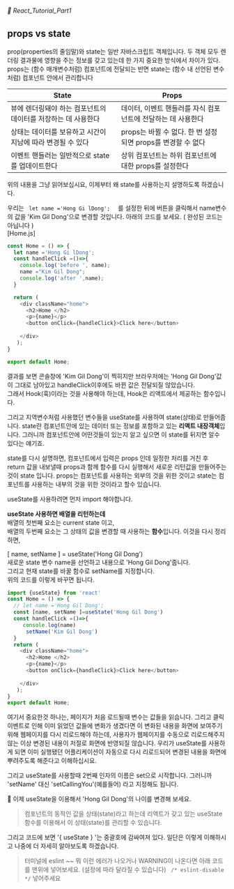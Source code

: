 ###### 🌵 React_Tutorial_Part1

## props vs state 
prop(properties의 줄임말)와 state는 일반 자바스크립트 객체입니다. 두 객체 모두 렌더링 결과물에 영향을 주는 정보를 갖고 있는데 한 가지 중요한 방식에서 차이가 있다. props는 (함수 매개변수처럼) 컴포넌트에 전달되는 반면 state는 (함수 내 선언된 변수처럼) 컴포넌트 안에서 관리합니다



|State | Props |
|------|--------|
| 뷰에 렌더링돼야 하는 컴포넌트의 데이터를 저장하는 데 사용한다 | 데이터, 이벤트 핸들러를 자식 컴포넌트에 전달하는 데 사용한다|
|상태는 데이터를 보유하고 시간이 지남에 따라 변경될 수 있다 | props는 바뀔 수 없다. 한 번 설정되면 props를 변경할 수 없다 |
|이벤트 핸들러는 일반적으로 state를 업데이트한다 | 상위 컴포넌트는 하위 컴포넌트에 대한 props를 설정한다 |


위의 내용을 그냥 읽어보십시요, 이제부터 왜 state를 사용하는지 설명하도록 하겠습니다.  

우리는 ```  let name ='Hong Gi lDong';   ``` 를 설정한 뒤에 버튼을 클릭해서 name변수의 값을 'Kim Gil Dong'으로 변경할 것입니다.  아래의 코드를 보세요. ( 완성된 코드는 아닙니다 )  
[Home.js]


``` javascript 
const Home = () => {
  let name ='Hong Gi lDong';
  const handleClick =()=>{
    console.log('before ', name);
    name ="Kim Gil Dong";
    console.log('after ',name);
  }

  return ( 
    <div className="home">
      <h2>Home </h2>
      <p>{name}</p>
      <button onClick={handleClick}>Click here</button> 
    
    </div>
   );
}

export default Home;
```  
결과를 보면 콘솔창에 'Kim Gil Dong'이 찍히지만 브라우저에는 'Hong Gil Dong'값이 그대로 남아있고  handleClick이후에도 바뀐 값은 전달되질 않았습니다.  
그래서 Hook(훅)이라는 것을 사용해야 하는데,  Hook은 리액트에서 제공하는 함수입니다.  

그리고 지역변수처럼 사용했던 변수들을 useState를 사용하여 state(상태)로 만들어줍니다. state란 컴포넌트안에 있는 데이터 또는 정보를 포함하고 있는 <b>리액트 내장객체</b>입니다. 그러니까 컴포넌트안에 어떤것들이 있는지 알고 싶으면 이 state를 뒤지면 알수 있다는 얘기죠.   




state를 다시 설명하면, 
컴포넌트에서 입력은 props 인데 일정한 처리를 거친 후 return 값을 내보낼때 props과 함께 함수를 다시 실행해서 새로운 리턴값을 만들어주는 것이 state 입니다. props는 컴포넌트를 사용하는 외부의 것을 위한 것이고 state는 컴포넌트를 사용하는 내부의 것을 위한 것이라고 할수 있습니다.

useState를 사용하려면 먼저 import 해야합니다.

<b>useState 사용하면  배열을 리턴하는데</b>   
배열의 첫번째 요소는 current state 이고,   
배열의 두번째 요소는 그 상태의 값을 변경할 때 사용하는 <b>함수</b>입니다. 이것을 다시 정리하면,  

[ name, setName  ] = useState('Hong Gil Dong')   
새로운 state 변수 name을 선언하고 내용으로 'Hong Gil Dong'줍니다.   
그리고 현재 state를 바꿀 함수로 setName를 지정합니다.  
위의 코드를 이렇게 바꾸면 됩니다. 
``` javascript
import {useState} from 'react'
const Home = () => {
  // let name ='Hong Gil Dong';
  const [name, setName ]=useState('Hong Gil Dong')
  const handleClick =()=>{
     console.log(name)
      setName('Kim Gil Dong')
  }
  return ( 
    <div className="home">
      <h2>Home </h2>
      <p>{name}</p>
      <button onClick={handleClick}>Click here</button> 
    
    </div>
   );
}
export default Home;

```   
여기서 중요한것 하나는, 페이지가 처음 로드될때 변수는 값들을 읽습니다. 그리고 클릭이벤트로 인해 이미 읽었던 값들에 변화가 생겼다면 이 변화된 내용을 화면에 보여주기 위해 웹페이지를 다시 리로드해야 하는데, 사용자가 웹페이지를 수동으로 리로드해주지 않는 이상 변경된 내용이 저절로 화면에 반영되질 않습니다. 우리가 useState를 사용하게 되면 이미 실행됐던 어플리케이션이 자동으로 다시 리로드되어 변경된 내용을 화면에 뿌려주도록 해준다고 이해하십시요.  

그리고 useState를 사용할때 2번째 인자의 이름은 set으로 시작합니다. 그러니까 'setName' 대신 'setCallingYou'(예를들어) 라고 지정해도 됩니다.  

:pencil: 이제 useState을 이용해서 'Hong Gil Dong'의 나이를 변경해 보세요.  



> 컴포넌트의 동적인 값을 상태(state)라고 하는데 리액트가 갖고 있는 useState 함수를 이용해서 이 상태(state)를 관리할 수 있습니다. 

그리고 코드에 보면 '{ useState } '는 중괄호에 감싸여져 있다. 일단은 이렇게 이해하시고 나중에 더 자세히 알아보도록 하겠습니다.


> 터미널에 eslint ~~ 뭐 이런 에러가 나오거나  WARNING이 나온다면 아래 코드를 맨위에 넣어보세요. (설정에 따라 달라질 수 있습니다)
```  /* eslint-disable */ ``` 넣어주세요


